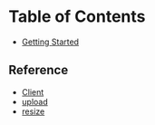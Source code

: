 # Table of Contents

- [Getting Started](./guide/01-getting-started.md)

## Reference

- [Client](./reference/client.md)
- [upload](./reference/upload.md)
- [resize](./reference/resize.md)
